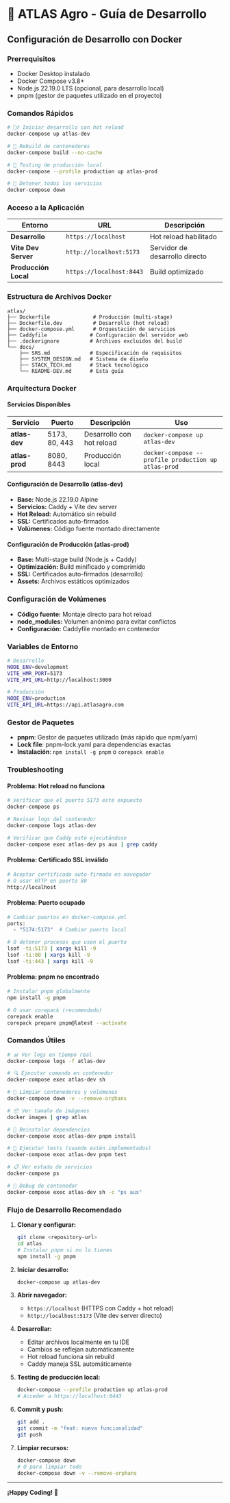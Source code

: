 # 🚀 ATLAS Agro - Guía de Desarrollo

## **Configuración de Desarrollo con Docker**

### **Prerrequisitos**
- Docker Desktop instalado
- Docker Compose v3.8+
- Node.js 22.19.0 LTS (opcional, para desarrollo local)
- pnpm (gestor de paquetes utilizado en el proyecto)

### **Comandos Rápidos**

```bash
# 🏃‍♂️ Iniciar desarrollo con hot reload
docker-compose up atlas-dev

# 🔧 Rebuild de contenedores
docker-compose build --no-cache

# 🧪 Testing de producción local
docker-compose --profile production up atlas-prod

# 🛑 Detener todos los servicios
docker-compose down
```

### **Acceso a la Aplicación**

| Entorno | URL | Descripción |
|---------|-----|-------------|
| **Desarrollo** | `https://localhost` | Hot reload habilitado |
| **Vite Dev Server** | `http://localhost:5173` | Servidor de desarrollo directo |
| **Producción Local** | `https://localhost:8443` | Build optimizado |

### **Estructura de Archivos Docker**

```
atlas/
├── Dockerfile              # Producción (multi-stage)
├── Dockerfile.dev          # Desarrollo (hot reload)
├── docker-compose.yml      # Orquestación de servicios
├── Caddyfile              # Configuración del servidor web
├── .dockerignore          # Archivos excluidos del build
└── docs/
    ├── SRS.md             # Especificación de requisitos
    ├── SYSTEM_DESIGN.md   # Sistema de diseño
    ├── STACK_TECH.md      # Stack tecnológico
    └── README-DEV.md      # Esta guía
```

### **Arquitectura Docker**

#### **Servicios Disponibles**

| Servicio | Puerto | Descripción | Uso |
|----------|--------|-------------|-----|
| **atlas-dev** | 5173, 80, 443 | Desarrollo con hot reload | `docker-compose up atlas-dev` |
| **atlas-prod** | 8080, 8443 | Producción local | `docker-compose --profile production up atlas-prod` |

#### **Configuración de Desarrollo (atlas-dev)**
- **Base:** Node.js 22.19.0 Alpine
- **Servicios:** Caddy + Vite dev server
- **Hot Reload:** Automático sin rebuild
- **SSL:** Certificados auto-firmados
- **Volúmenes:** Código fuente montado directamente

#### **Configuración de Producción (atlas-prod)**
- **Base:** Multi-stage build (Node.js + Caddy)
- **Optimización:** Build minificado y comprimido
- **SSL:** Certificados auto-firmados (desarrollo)
- **Assets:** Archivos estáticos optimizados

### **Configuración de Volúmenes**

- **Código fuente:** Montaje directo para hot reload
- **node_modules:** Volumen anónimo para evitar conflictos
- **Configuración:** Caddyfile montado en contenedor

### **Variables de Entorno**

```bash
# Desarrollo
NODE_ENV=development
VITE_HMR_PORT=5173
VITE_API_URL=http://localhost:3000

# Producción
NODE_ENV=production
VITE_API_URL=https://api.atlasagro.com
```

### **Gestor de Paquetes**

- **pnpm**: Gestor de paquetes utilizado (más rápido que npm/yarn)
- **Lock file**: pnpm-lock.yaml para dependencias exactas
- **Instalación**: `npm install -g pnpm` o `corepack enable`

### **Troubleshooting**

#### **Problema: Hot reload no funciona**
```bash
# Verificar que el puerto 5173 esté expuesto
docker-compose ps

# Revisar logs del contenedor
docker-compose logs atlas-dev

# Verificar que Caddy esté ejecutándose
docker-compose exec atlas-dev ps aux | grep caddy
```

#### **Problema: Certificado SSL inválido**
```bash
# Aceptar certificado auto-firmado en navegador
# O usar HTTP en puerto 80
http://localhost
```

#### **Problema: Puerto ocupado**
```bash
# Cambiar puertos en docker-compose.yml
ports:
  - "5174:5173"  # Cambiar puerto local

# O detener procesos que usen el puerto
lsof -ti:5173 | xargs kill -9
lsof -ti:80 | xargs kill -9
lsof -ti:443 | xargs kill -9
```

#### **Problema: pnpm no encontrado**
```bash
# Instalar pnpm globalmente
npm install -g pnpm

# O usar corepack (recomendado)
corepack enable
corepack prepare pnpm@latest --activate
```

### **Comandos Útiles**

```bash
# 📊 Ver logs en tiempo real
docker-compose logs -f atlas-dev

# 🔍 Ejecutar comando en contenedor
docker-compose exec atlas-dev sh

# 🧹 Limpiar contenedores y volúmenes
docker-compose down -v --remove-orphans

# 📦 Ver tamaño de imágenes
docker images | grep atlas

# 🔄 Reinstalar dependencias
docker-compose exec atlas-dev pnpm install

# 🧪 Ejecutar tests (cuando estén implementados)
docker-compose exec atlas-dev pnpm test

# 📋 Ver estado de servicios
docker-compose ps

# 🐛 Debug de contenedor
docker-compose exec atlas-dev sh -c "ps aux"
```

### **Flujo de Desarrollo Recomendado**

1. **Clonar y configurar:**
   ```bash
   git clone <repository-url>
   cd atlas
   # Instalar pnpm si no lo tienes
   npm install -g pnpm
   ```

2. **Iniciar desarrollo:**
   ```bash
   docker-compose up atlas-dev
   ```

3. **Abrir navegador:**
   - `https://localhost` (HTTPS con Caddy + hot reload)
   - `http://localhost:5173` (Vite dev server directo)

4. **Desarrollar:**
   - Editar archivos localmente en tu IDE
   - Cambios se reflejan automáticamente
   - Hot reload funciona sin rebuild
   - Caddy maneja SSL automáticamente

5. **Testing de producción local:**
   ```bash
   docker-compose --profile production up atlas-prod
   # Acceder a https://localhost:8443
   ```

6. **Commit y push:**
   ```bash
   git add .
   git commit -m "feat: nueva funcionalidad"
   git push
   ```

7. **Limpiar recursos:**
   ```bash
   docker-compose down
   # O para limpiar todo
   docker-compose down -v --remove-orphans
   ```

---

**¡Happy Coding! 🎉**